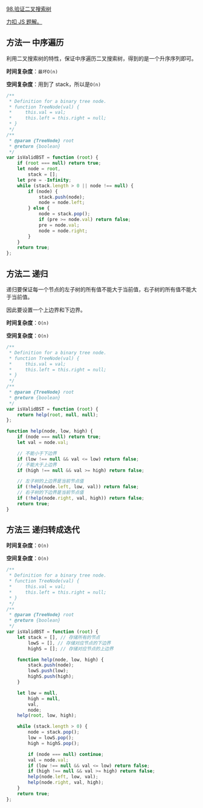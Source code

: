 [98.验证二叉搜索树](https://leetcode-cn.com/problems/validate-binary-search-tree/submissions/)

[力扣 JS 题解。](https://github.com/GuYueJiaJie/blog/tree/master/%E6%95%B0%E6%8D%AE%E7%BB%93%E6%9E%84%E4%B8%8E%E7%AE%97%E6%B3%95)

## 方法一 中序遍历

利用二叉搜索树的特性，保证中序遍历二叉搜索树，得到的是一个升序序列即可。

**时间复杂度**：`最坏O(n)`

**空间复杂度**：用到了 stack，所以是`O(n)`

```javascript
/**
 * Definition for a binary tree node.
 * function TreeNode(val) {
 *     this.val = val;
 *     this.left = this.right = null;
 * }
 */
/**
 * @param {TreeNode} root
 * @return {boolean}
 */
var isValidBST = function (root) {
    if (root === null) return true;
    let node = root,
        stack = [];
    let pre = -Infinity;
    while (stack.length > 0 || node !== null) {
        if (node) {
            stack.push(node);
            node = node.left;
        } else {
            node = stack.pop();
            if (pre >= node.val) return false;
            pre = node.val;
            node = node.right;
        }
    }
    return true;
};
```

## 方法二 递归

递归要保证每一个节点的左子树的所有值不能大于当前值，右子树的所有值不能大于当前值。

因此要设置一个上边界和下边界。

**时间复杂度**：`O(n)`

**空间复杂度**：`O(n)`

```javascript
/**
 * Definition for a binary tree node.
 * function TreeNode(val) {
 *     this.val = val;
 *     this.left = this.right = null;
 * }
 */
/**
 * @param {TreeNode} root
 * @return {boolean}
 */
var isValidBST = function (root) {
    return help(root, null, null);
};

function help(node, low, high) {
    if (node === null) return true;
    let val = node.val;

    // 不能小于下边界
    if (low !== null && val <= low) return false;
    // 不能大于上边界
    if (high !== null && val >= high) return false;

    // 左子树的上边界是当前节点值
    if (!help(node.left, low, val)) return false;
    // 右子树的下边界是当前节点值
    if (!help(node.right, val, high)) return false;
    return true;
}
```

## 方法三 递归转成迭代

**时间复杂度**：`O(n)`

**空间复杂度**：`O(n)`

```javascript
/**
 * Definition for a binary tree node.
 * function TreeNode(val) {
 *     this.val = val;
 *     this.left = this.right = null;
 * }
 */
/**
 * @param {TreeNode} root
 * @return {boolean}
 */
var isValidBST = function (root) {
    let stack = [], // 存储所有的节点
        lowS = [], // 存储对应节点的下边界
        highS = []; // 存储对应节点的上边界

    function help(node, low, high) {
        stack.push(node);
        lowS.push(low);
        highS.push(high);
    }

    let low = null,
        high = null,
        val,
        node;
    help(root, low, high);

    while (stack.length > 0) {
        node = stack.pop();
        low = lowS.pop();
        high = highS.pop();

        if (node === null) continue;
        val = node.val;
        if (low !== null && val <= low) return false;
        if (high !== null && val >= high) return false;
        help(node.left, low, val);
        help(node.right, val, high);
    }
    return true;
};
```
